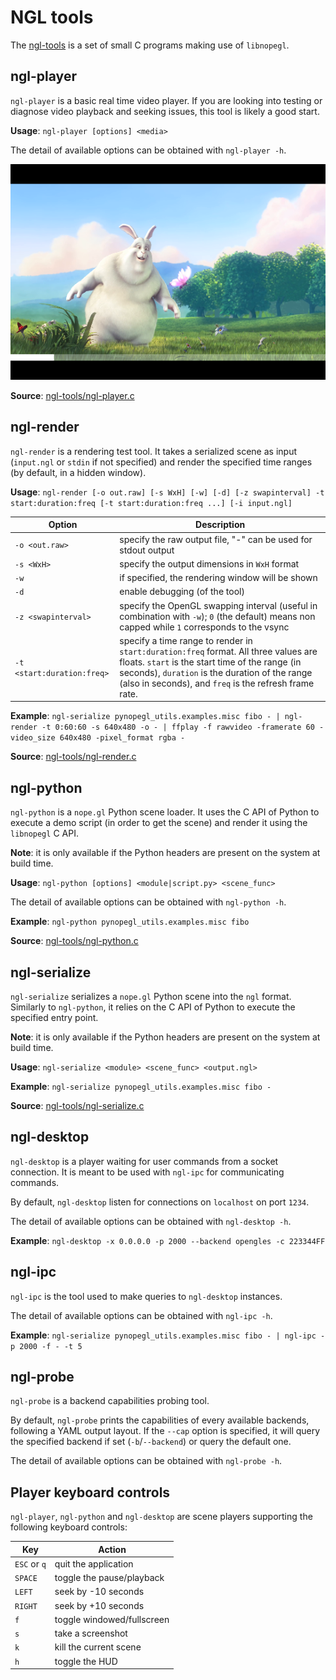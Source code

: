 NGL tools
=========

The [ngl-tools][ngl-tools] is a set of small C programs making use of
`libnopegl`.

[ngl-tools]: /ngl-tools


## ngl-player

`ngl-player` is a basic real time video player. If you are looking into
testing or diagnose video playback and seeking issues, this tool is likely a
good start.

**Usage**: `ngl-player [options] <media>`

The detail of available options can be obtained with `ngl-player -h`.

![ngl-player](img/ngl-player.png)

**Source**: [ngl-tools/ngl-player.c](/ngl-tools/ngl-player.c)


## ngl-render

`ngl-render` is a rendering test tool. It takes a serialized scene as input
(`input.ngl` or `stdin` if not specified) and render the specified time ranges
(by default, in a hidden window).

**Usage**: `ngl-render [-o out.raw] [-s WxH] [-w] [-d] [-z swapinterval]
-t start:duration:freq [-t start:duration:freq ...] [-i input.ngl]`

Option                      | Description
--------------------------- | ---------------------------
`-o <out.raw>`              | specify the raw output file, "-" can be used for stdout output
`-s <WxH>`                  | specify the output dimensions in `WxH` format
`-w`                        | if specified, the rendering window will be shown
`-d`                        | enable debugging (of the tool)
`-z <swapinterval>`         | specify the OpenGL swapping interval (useful in combination with `-w`); `0` (the default) means non capped while `1` corresponds to the vsync
`-t <start:duration:freq>`  | specify a time range to render in `start:duration:freq` format. All three values are floats.  `start` is the start time of the range (in seconds), `duration` is the duration of the range (also in seconds), and `freq` is the refresh frame rate.


**Example**: `ngl-serialize pynopegl_utils.examples.misc fibo - | ngl-render -t 0:60:60 -s 640x480 -o - | ffplay -f rawvideo -framerate 60 -video_size 640x480 -pixel_format rgba -`

**Source**: [ngl-tools/ngl-render.c](/ngl-tools/ngl-render.c)


## ngl-python

`ngl-python` is a `nope.gl` Python scene loader. It uses the C API of Python to
execute a demo script (in order to get the scene) and render it using the
`libnopegl` C API.

**Note**: it is only available if the Python headers are present on the system
at build time.

**Usage**: `ngl-python [options] <module|script.py> <scene_func>`

The detail of available options can be obtained with `ngl-python -h`.

**Example**: `ngl-python pynopegl_utils.examples.misc fibo`

**Source**: [ngl-tools/ngl-python.c](/ngl-tools/ngl-python.c)


## ngl-serialize

`ngl-serialize` serializes a `nope.gl` Python scene into the `ngl` format.
Similarly to `ngl-python`, it relies on the C API of Python to execute the
specified entry point.

**Note**: it is only available if the Python headers are present on the system
at build time.

**Usage**: `ngl-serialize <module> <scene_func> <output.ngl>`

**Example**: `ngl-serialize pynopegl_utils.examples.misc fibo -`

**Source**: [ngl-tools/ngl-serialize.c](/ngl-tools/ngl-serialize.c)


## ngl-desktop

`ngl-desktop` is a player waiting for user commands from a socket connection.
It is meant to be used with `ngl-ipc` for communicating commands.

By default, `ngl-desktop` listen for connections on `localhost` on port `1234`.

The detail of available options can be obtained with `ngl-desktop -h`.

**Example**: `ngl-desktop -x 0.0.0.0 -p 2000 --backend opengles -c 223344FF`


## ngl-ipc

`ngl-ipc` is the tool used to make queries to `ngl-desktop` instances.

The detail of available options can be obtained with `ngl-ipc -h`.

**Example**: `ngl-serialize pynopegl_utils.examples.misc fibo - | ngl-ipc -p 2000 -f - -t 5`


## ngl-probe

`ngl-probe` is a backend capabilities probing tool.

By default, `ngl-probe` prints the capabilities of every available backends,
following a YAML output layout. If the `--cap` option is specified, it will
query the specified backend if set (`-b`/`--backend`) or query the default one.

The detail of available options can be obtained with `ngl-probe -h`.


## Player keyboard controls

`ngl-player`, `ngl-python` and `ngl-desktop` are scene players supporting the
following keyboard controls:

Key           | Action
------------- | ------
`ESC` or `q`  | quit the application
`SPACE`       | toggle the pause/playback
`LEFT`        | seek by -10 seconds
`RIGHT`       | seek by +10 seconds
`f`           | toggle windowed/fullscreen
`s`           | take a screenshot
`k`           | kill the current scene
`h`           | toggle the HUD
